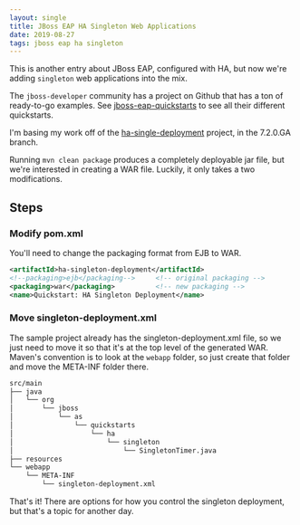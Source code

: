 ```yaml
---
layout: single
title: JBoss EAP HA Singleton Web Applications
date: 2019-08-27
tags: jboss eap ha singleton
---
```



This is another entry about JBoss EAP, configured with HA, but now we're adding `singleton` web applications into the mix.

The `jboss-developer` community has a project on Github that has a ton of ready-to-go examples. See [jboss-eap-quickstarts](https://github.com/jboss-developer/jboss-eap-quickstarts/) to see all their different quickstarts.

I'm basing my work off of the [ha-single-deployment](https://github.com/jboss-developer/jboss-eap-quickstarts/tree/7.2.0.GA/ha-singleton-deployment) project, in the 7.2.0.GA branch.

Running `mvn clean package` produces a completely deployable jar file, but we're interested in creating a WAR file.  Luckily, it only takes a two modifications.

## Steps

###  Modify pom.xml
You'll need to change the packaging format from EJB to WAR.

```xml
<artifactId>ha-singleton-deployment</artifactId>
<!--packaging>ejb</packaging-->     <!-- original packaging -->
<packaging>war</packaging>          <!-- new packaging -->
<name>Quickstart: HA Singleton Deployment</name>
```

### Move singleton-deployment.xml

The sample project already has the singleton-deployment.xml file, so we just need to move it so that it's at the top level of the generated WAR.  Maven's convention is to look at the `webapp` folder, so just create that folder and move the META-INF folder there.

```bash
src/main
├── java
│   └── org
│       └── jboss
│           └── as
│               └── quickstarts
│                   └── ha
│                       └── singleton
│                           └── SingletonTimer.java
├── resources
└── webapp
    └── META-INF
        └── singleton-deployment.xml
```

That's it!  There are options for how you control the singleton deployment, but that's a topic for another day.
